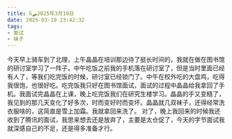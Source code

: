 ```yaml
---
title: G🛹2025年3月19日
date: 2025-03-19 23:42:32
tags:
- 面试
- 袜子
---
```


今天早上骑车到了北理，上午晶晶在培训那边待了挺长时间的，我就在做在图书馆的研讨室学习了一阵子。中午吃饭之前我的手机落在研讨室了，但是当时里面已经有人了，等我们吃完饭的时候，研讨室已经锁门了。中午在校外吃的大盘鸡，吃得我很饱，也很好吃。吃完饭我只好在图书馆面试，面试的过程中晶晶给我拿回了手机。我面试完晶晶在上课，晚上吃完饭我们在研究生楼学习。晶晶的手又变糙了，我见到的那几天变化了好多次，时而变好时而变坏。晶晶就几双袜子，还得经常洗衣服啥的，这简直是雪上加霜。我就拿回来洗了。
对了，晚上我回来的时候我还收到了腾讯的面试，我思来想去还是放弃了，主要是太仓促了，今天的字节面试我就深感自己的不足，还是得多准备才行。
